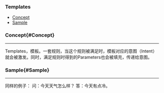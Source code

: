 ### Templates
* [Concept](#Concept)
* [Sample](#Sample)

### Concept{#Concept}
 
---

Templates，模板。一套规则，当这个规则被满足时，模板对应的意图（Intent）就会被激发。同时，满足规则时得到的Parameters也会被填充，传递给意图。

### Sample{#Sample}

---
同样的例子：
问：今天天气怎么样？
答：今天有点冷。